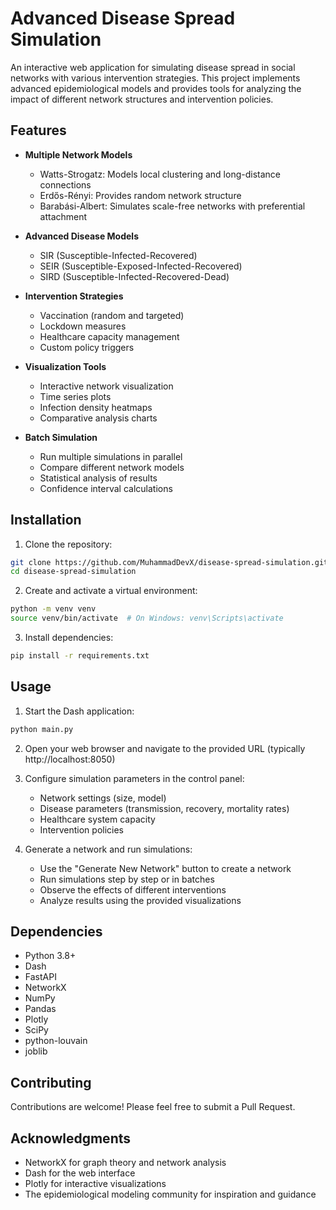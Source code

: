 # Advanced Disease Spread Simulation

An interactive web application for simulating disease spread in social networks with various intervention strategies. This project implements advanced epidemiological models and provides tools for analyzing the impact of different network structures and intervention policies.

## Features

- **Multiple Network Models**

  - Watts-Strogatz: Models local clustering and long-distance connections
  - Erdős-Rényi: Provides random network structure
  - Barabási-Albert: Simulates scale-free networks with preferential attachment

- **Advanced Disease Models**

  - SIR (Susceptible-Infected-Recovered)
  - SEIR (Susceptible-Exposed-Infected-Recovered)
  - SIRD (Susceptible-Infected-Recovered-Dead)

- **Intervention Strategies**

  - Vaccination (random and targeted)
  - Lockdown measures
  - Healthcare capacity management
  - Custom policy triggers

- **Visualization Tools**

  - Interactive network visualization
  - Time series plots
  - Infection density heatmaps
  - Comparative analysis charts

- **Batch Simulation**
  - Run multiple simulations in parallel
  - Compare different network models
  - Statistical analysis of results
  - Confidence interval calculations

## Installation

1. Clone the repository:

```bash
git clone https://github.com/MuhammadDevX/disease-spread-simulation.git
cd disease-spread-simulation
```

2. Create and activate a virtual environment:

```bash
python -m venv venv
source venv/bin/activate  # On Windows: venv\Scripts\activate
```

3. Install dependencies:

```bash
pip install -r requirements.txt
```

## Usage

1. Start the Dash application:

```bash
python main.py
```

2. Open your web browser and navigate to the provided URL (typically http://localhost:8050)

3. Configure simulation parameters in the control panel:

   - Network settings (size, model)
   - Disease parameters (transmission, recovery, mortality rates)
   - Healthcare system capacity
   - Intervention policies

4. Generate a network and run simulations:
   - Use the "Generate New Network" button to create a network
   - Run simulations step by step or in batches
   - Observe the effects of different interventions
   - Analyze results using the provided visualizations

## Dependencies

- Python 3.8+
- Dash
- FastAPI
- NetworkX
- NumPy
- Pandas
- Plotly
- SciPy
- python-louvain
- joblib

## Contributing

Contributions are welcome! Please feel free to submit a Pull Request.

## Acknowledgments

- NetworkX for graph theory and network analysis
- Dash for the web interface
- Plotly for interactive visualizations
- The epidemiological modeling community for inspiration and guidance
